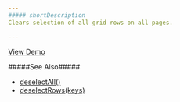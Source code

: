 ```yaml
---
##### shortDescription
Clears selection of all grid rows on all pages.

---
```

<a href="http://js.devexpress.com/Demos/WidgetsGallery/#demo/datagridgridselectionmultipleselection/" class="button orange small fix-width-155" style="margin-right: 20px;" target="_blank">View Demo</a>

#####See Also#####
- [deselectAll()](/api-reference/10%20UI%20Widgets/dxDataGrid/3%20Methods/deselectAll().md '/Documentation/ApiReference/UI_Widgets/dxDataGrid/Methods/#deselectAll')
- [deselectRows(keys)](/api-reference/10%20UI%20Widgets/dxDataGrid/3%20Methods/deselectRows(keys).md '/Documentation/ApiReference/UI_Widgets/dxDataGrid/Methods/#deselectRowskeys')